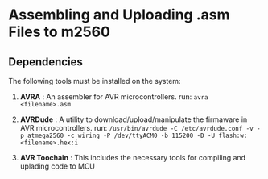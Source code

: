 # Assembling and Uploading .asm Files to m2560
## Dependencies
The following tools must be installed on the system:
1. **AVRA** :  An assembler for AVR microcontrollers.
	run:
	```avra <filename>.asm```
	
2. **AVRDude** : A utility to download/upload/manipulate the firmaware in AVR microcontrollers.
	run:
	```/usr/bin/avrdude -C /etc/avrdude.conf -v -p atmega2560 -c wiring -P /dev/ttyACM0 -b 115200 -D -U flash:w:<filename>.hex:i```
	
3. **AVR Toochain** : This includes the necessary tools for compiling and uplading code to MCU
